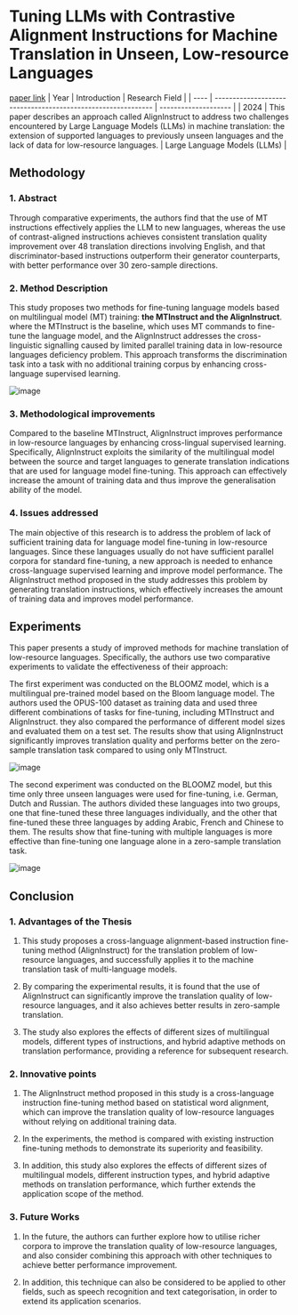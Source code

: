 # Tuning LLMs with Contrastive Alignment Instructions for Machine Translation in Unseen, Low-resource Languages
[paper link](https://arxiv.org/pdf/2401.05811) 
| Year | Introduction                                                         | Research Field                 |
| ---- | ------------------------------------------------------------ | -------------------- |
| 2024 | This paper describes an approach called AlignInstruct to address two challenges encountered by Large Language Models (LLMs) in machine translation: the extension of supported languages to previously unseen languages and the lack of data for low-resource languages.          |  Large Language Models (LLMs)        |

## Methodology

### 1. Abstract
Through comparative experiments, the authors find that the use of MT instructions effectively applies the LLM to new languages, whereas the use of contrast-aligned instructions achieves consistent translation quality improvement over 48 translation directions involving English, and that discriminator-based instructions outperform their generator counterparts, with better performance over 30 zero-sample directions.

### 2. Method Description 
This study proposes two methods for fine-tuning language models based on multilingual model (MT) training: **the MTInstruct and the AlignInstruct**. where the MTInstruct is the baseline, which uses MT commands to fine-tune the language model, and the AlignInstruct addresses the cross-linguistic signalling caused by limited parallel training data in low-resource languages deficiency problem. This approach transforms the discrimination task into a task with no additional training corpus by enhancing cross-language supervised learning.

![image](https://github.com/user-attachments/assets/a9f29f60-cdfe-4c43-b311-717f83b186f5)

### 3. Methodological improvements
Compared to the baseline MTInstruct, AlignInstruct improves performance in low-resource languages by enhancing cross-lingual supervised learning. Specifically, AlignInstruct exploits the similarity of the multilingual model between the source and target languages to generate translation indications that are used for language model fine-tuning. This approach can effectively increase the amount of training data and thus improve the generalisation ability of the model.

### 4. Issues addressed 
The main objective of this research is to address the problem of lack of sufficient training data for language model fine-tuning in low-resource languages. Since these languages usually do not have sufficient parallel corpora for standard fine-tuning, a new approach is needed to enhance cross-language supervised learning and improve model performance. The AlignInstruct method proposed in the study addresses this problem by generating translation instructions, which effectively increases the amount of training data and improves model performance.

## Experiments
This paper presents a study of improved methods for machine translation of low-resource languages. Specifically, the authors use two comparative experiments to validate the effectiveness of their approach:

The first experiment was conducted on the BLOOMZ model, which is a multilingual pre-trained model based on the Bloom language model. The authors used the OPUS-100 dataset as training data and used three different combinations of tasks for fine-tuning, including MTInstruct and AlignInstruct. they also compared the performance of different model sizes and evaluated them on a test set. The results show that using AlignInstruct significantly improves translation quality and performs better on the zero-sample translation task compared to using only MTInstruct.

![image](https://github.com/user-attachments/assets/cf8e36c5-a20b-4ca6-bdf5-70d671167470)

The second experiment was conducted on the BLOOMZ model, but this time only three unseen languages were used for fine-tuning, i.e. German, Dutch and Russian. The authors divided these languages into two groups, one that fine-tuned these three languages individually, and the other that fine-tuned these three languages by adding Arabic, French and Chinese to them. The results show that fine-tuning with multiple languages is more effective than fine-tuning one language alone in a zero-sample translation task. 

![image](https://github.com/user-attachments/assets/c2644b27-bfd2-48af-86cc-acb588ff27e2)

## Conclusion

### 1. Advantages of the Thesis
  1. This study proposes a cross-language alignment-based instruction fine-tuning method (AlignInstruct) for the translation problem of low-resource languages, and successfully applies it to the machine translation task of multi-language models.
  
  2. By comparing the experimental results, it is found that the use of AlignInstruct can significantly improve the translation quality of low-resource languages, and it also achieves better results in zero-sample translation.
  
  3. The study also explores the effects of different sizes of multilingual models, different types of instructions, and hybrid adaptive methods on translation performance, providing a reference for subsequent research.
  
### 2. Innovative points
  1. The AlignInstruct method proposed in this study is a cross-language instruction fine-tuning method based on statistical word alignment, which can improve the translation quality of low-resource languages without relying on additional training data.
  
  2. In the experiments, the method is compared with existing instruction fine-tuning methods to demonstrate its superiority and feasibility.

  3. In addition, this study also explores the effects of different sizes of multilingual models, different instruction types, and hybrid adaptive methods on translation performance, which further extends the application scope of the method.

### 3. Future Works
  1. In the future, the authors can further explore how to utilise richer corpora to improve the translation quality of low-resource languages, and also consider combining this approach with other techniques to achieve better performance improvement.
  
  2. In addition, this technique can also be considered to be applied to other fields, such as speech recognition and text categorisation, in order to extend its application scenarios.
